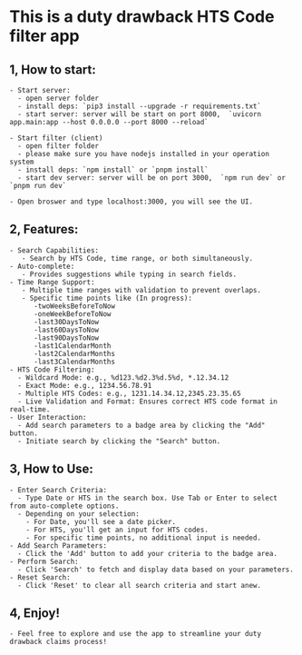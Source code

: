 # This is a duty drawback HTS Code filter app

## 1, How to start:
    - Start server: 
      - open server folder
      - install deps: `pip3 install --upgrade -r requirements.txt`
      - start server: server will be start on port 8000,  `uvicorn app.main:app --host 0.0.0.0 --port 8000 --reload`
    
    - Start filter (client)
      - open filter folder
      - please make sure you have nodejs installed in your operation system
      - install deps: `npm install` or `pnpm install`
      - start dev server: server will be on port 3000,  `npm run dev` or `pnpm run dev`

    - Open broswer and type localhost:3000, you will see the UI.

## 2, Features:
    - Search Capabilities:
       - Search by HTS Code, time range, or both simultaneously.
    - Auto-complete: 
       - Provides suggestions while typing in search fields.
    - Time Range Support:
       - Multiple time ranges with validation to prevent overlaps.
       - Specific time points like (In progress):
          -twoWeeksBeforeToNow
          -oneWeekBeforeToNow
          -last30DaysToNow
          -last60DaysToNow
          -last90DaysToNow
          -last1CalendarMonth
          -last2CalendarMonths
          -last3CalendarMonths
    - HTS Code Filtering:
      - Wildcard Mode: e.g., %d123.%d2.3%d.5%d, *.12.34.12
      - Exact Mode: e.g., 1234.56.78.91
      - Multiple HTS Codes: e.g., 1231.14.34.12,2345.23.35.65
      - Live Validation and Format: Ensures correct HTS code format in real-time.
    - User Interaction:
      - Add search parameters to a badge area by clicking the "Add" button.
      - Initiate search by clicking the "Search" button.

## 3, How to Use:
    - Enter Search Criteria:
      - Type Date or HTS in the search box. Use Tab or Enter to select from auto-complete options.
      - Depending on your selection:
        - For Date, you'll see a date picker.
        - For HTS, you'll get an input for HTS codes.
        - For specific time points, no additional input is needed.
    - Add Search Parameters:
      - Click the 'Add' button to add your criteria to the badge area.
    - Perform Search:
      - Click 'Search' to fetch and display data based on your parameters.
    - Reset Search:
      - Click 'Reset' to clear all search criteria and start anew.

## 4, Enjoy!
    - Feel free to explore and use the app to streamline your duty drawback claims process!

    
